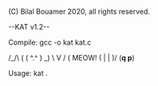 (C) Bilal Bouamer 2020, all rights reserved.

--KAT v1.2--

Compile:
gcc -o kat kat.c

  /\_/\  (
 ( ^.^ ) _)
  \ V / (     MEOW!
 ( | | )/
(__q p__)

Usage: kat <file name>.
